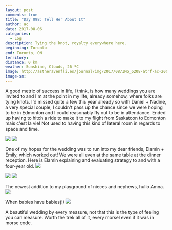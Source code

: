 ```yaml
---
layout: post
comments: true
title: "Day 098: Tell Her About It"
author: ac
date: 2017-08-06
categories:
  - Log
description: Tying the knot, royalty everywhere here.
beginning: Toronto
end: Toronto, ON
territory: 
distance: 0 km
weather: Sunshine, Clouds, 26 ºC
image: http://astheravenfli.es/journal/img/2017/08/IMG_6208-atrf-ac-2000-web.jpg
image-sm:
---
```


A good metric of success in life, I think, is how many weddings you are invited to and I'm at the point in my life, already somehow, where folks are tying knots. I'd missed quite a few this year already so with Daniel + Nadine, a very special couple, I couldn't pass up the chance since we were hoping to be in Edmonton and I could reasonably fly out to be in attendance. Ended up having to hitch a ride to make it to my flight from Saskatoon to Edmonton mais c'est la vie! Not used to having this kind of lateral room in regards to space and time.

<img src="http://astheravenfli.es/journal/img/2017/08/IMG_6129-atrf-ac-2000-web.jpg">

<img src="http://astheravenfli.es/journal/img/2017/08/IMG_6133-atrf-ac-2000-web.jpg">

One of my hopes for the wedding was to run into my dear friends, Elamin + Emily, which worked out! We were all even at the same table at the dinner reception. Here is Elamin explaining and evaluating strategy to and with a four-year old.
<img src="http://astheravenfli.es/journal/img/2017/08/IMG_6146-atrf-ac-2000-web.jpg">

<img src="http://astheravenfli.es/journal/img/2017/08/IMG_6153-atrf-ac-2000-web.jpg">

<img src="http://astheravenfli.es/journal/img/2017/08/IMG_6165-atrf-ac-2000-web.jpg">

The newest addition to my playground of nieces and nephews, hullo Amna.
<img src="http://astheravenfli.es/journal/img/2017/08/IMG_6185-atrf-ac-2000-web.jpg">

When babies have babies(!)
<img src="http://astheravenfli.es/journal/img/2017/08/IMG_6212-atrf-ac-2000-web.jpg">

A beautiful wedding by every measure, not that this is the type of feeling you can measure. Worth the trek all of it, every morsel even if it was in morse code.